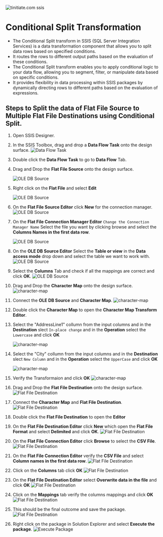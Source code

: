  ![tinitiate.com ssis](/images/tiniaitessis.png)
# Conditional Split Transformation
* The Conditional Split transform in SSIS (SQL Server Integration Services) is a data transformation component that allows you to split data rows based on specified conditions. 
* It routes the rows to different output paths based on the evaluation of these conditions.
* The Conditional Split transform enables you to apply conditional logic to your data flow, allowing you to segment, filter, or manipulate data based on specific conditions.
* It provides flexibility in data processing within SSIS packages by dynamically directing rows to different paths based on the evaluation of expressions.

## Steps to Split the data of Flat File Source to Multiple Flat File Destinations using **Conditional Split**.
1.  Open SSIS Designer.
2.  In the SSIS Toolbox, drag and drop a **Data Flow Task** onto the design surface.
     ![Data Flow Task](/images/Data_Flow.png)
4.  Double click the **Data Flow Task** to go to **Data Flow** Tab.
5.  Drag and Drop the **Flat File Source** onto the design surface.

    ![OLE DB Source](/images/conditional_split/image-2.png) 
    
    
6.  Right click on the **Flat File** and select **Edit**

    ![OLE DB Source](/images/conditional_split/image-3.png) 
    
7.  On the **Flat File Source Editor** click **New** for the connection manager.
    ![OLE DB Source](/images/conditional_split/image-4.png) 
8.  On the **Flat File Connection Manager Editor** `Change the Connection Manager Name` Select the file you want by clicking browse and select the **Columns Names in the first data row**.

    ![OLE DB Source](/images/conditional_split/image-5.png)
    
9.  On the **OLE DB Source Editor** Select the **Table or view** in the **Data access mode** drop down and select the table we want to work with.
    ![OLE DB Source](/images/conditional_split/OLEDB_Source-4.png)  
10. Select the **Columns** Tab and check if all the mappings are correct and click **OK**.
    ![OLE DB Source](/images/conditional_split/OLEDB_Source-5.png)  
11. Drag and Drop the **Character Map** onto the design surface.
    ![character-map](/images/conditional_split/character-map.png) 
12. Connect the **OLE DB Source** and **Character Map**.
    ![character-map](/images/character_map/character-map-2.png) 
13. Double click the **Character Map** to open the **Character Map Transform Editor**.
14. Select the "AddressLine1" collumn from the input columns and in the **Destination** slect `In-place change` and in the **Operation** select the `Lowercase` and click **OK**

    ![character-map](/images/character_map/character-map-3.png) 
    
15. Select the "City" collumn from the input columns and in the **Destination** slect `New Column` and in the **Operation** select the `UpperCase` and click **OK**

    ![character-map](/images/character_map/character-map-4.png) 
    
16. Verify the Transformaion and click **OK**
    ![character-map](/images/character_map/character-map-5.png) 
17. Drag and Drop the **Flat File Destination** onto the design surface.
    ![Flat File Destination](/images/character_map/image-1.png) 
18. Connect the **Character Map** and **Flat File Destination**.
    ![Flat File Destination](/images/character_map/image-2.png) 
19. Double click the **Flat File Destination** to open the **Editor**
20. On the **Flat File Destination Editor** click **New** which open the **Flat File Format** and select **Delimited** and click **OK**.
    ![Flat File Destination](/images/character_map/image-3.png) 
21. On the **Flat File Connection Editor** click **Browse** to select the **CSV File**.
    ![Flat File Destination](/images/character_map/image-4.png) 
22. On the **Flat File Connection Editor** verify the **CSV File** and select **Column names in the first data row**.
    ![Flat File Destination](/images/character_map/image-5.png) 
23. Click on the **Columns** tab click **OK**
    ![Flat File Destination](/images/character_map/image-6.png) 
24. On the **Flat File Destination Editor** select **Overwrite data in the file** and click **OK**
    ![Flat File Destination](/images/character_map/image-7.png) 
25. Click on the **Mappings** tab verify the columns mappings and click **OK**
    ![Flat File Destination](/images/character_map/image-8.png) 
26. This should be the final outcome and save the package.
    ![Flat File Destination](/images/character_map/image-9.png) 
27. Right click on the package in Solution Explorer and select **Execute the package**.
    ![Execute Package](/images/character_map/execute_package.png) 
